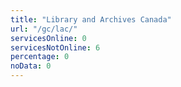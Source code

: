 ```yaml
---
title: "Library and Archives Canada"
url: "/gc/lac/"
servicesOnline: 0
servicesNotOnline: 6
percentage: 0
noData: 0
---
```

